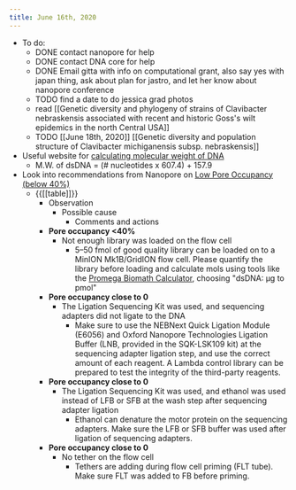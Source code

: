 ```yaml
---
title: June 16th, 2020
---
```


- To do:
	- DONE contact nanopore for help
	- DONE contact DNA core for help
	- DONE Email gitta with info on computational grant, also say yes with japan thing, ask about plan for jastro, and let her know about nanopore conference
	- TODO find a date to do jessica grad photos
	- read [[Genetic diversity and phylogeny of strains of Clavibacter nebraskensis associated with recent and historic Goss's wilt epidemics in the north Central USA]]
	- TODO [[June 18th, 2020]] [[Genetic diversity and population structure of Clavibacter michiganensis subsp. nebraskensis]]
- Useful website for [calculating molecular weight of DNA](https://www.thermofisher.com/us/en/home/references/ambion-tech-support/rna-tools-and-calculators/dna-and-rna-molecular-weights-and-conversions.html)
	- M.W. of dsDNA = (# nucleotides x 607.4) + 157.9
- Look into recommendations from Nanopore on [Low Pore Occupancy (below 40%)](https://community.nanoporetech.com/protocols/lambda-control-sqk-lsk109/v/cde_9062_v109_revr_14aug2019/issues-during-the-sequencing-run?devices=minion)
	- {{[[table]]}}
		- Observation
			- Possible cause
				- Comments and actions
		- **Pore occupancy <40%**
			- Not enough library was loaded on the flow cell
				- 5–50 fmol of good quality library can be loaded on to a MinION Mk1B/GridION flow cell. Please quantify the library before loading and calculate mols using tools like the [Promega Biomath Calculator](https://www.promega.com/resources/tools/biomath/), choosing "dsDNA: µg to pmol"
		- **Pore occupancy close to 0**
			- The Ligation Sequencing Kit was used, and sequencing adapters did not ligate to the DNA
				- Make sure to use the NEBNext Quick Ligation Module (E6056) and Oxford Nanopore Technologies Ligation Buffer (LNB, provided in the SQK-LSK109 kit) at the sequencing adapter ligation step, and use the correct amount of each reagent. A Lambda control library can be prepared to test the integrity of the third-party reagents.
		- **Pore occupancy close to 0**
			- The Ligation Sequencing Kit was used, and ethanol was used instead of LFB or SFB at the wash step after sequencing adapter ligation
				- Ethanol can denature the motor protein on the sequencing adapters. Make sure the LFB or SFB buffer was used after ligation of sequencing adapters.
		- **Pore occupancy close to 0**
			- No tether on the flow cell
				- Tethers are adding during flow cell priming (FLT tube). Make sure FLT was added to FB before priming.